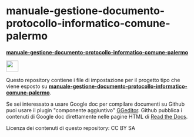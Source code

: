 # manuale-gestione-documento-protocollo-informatico-comune-palermo


[**manuale-gestione-documento-protocollo-informatico-comune-palermo**](https://.readthedocs.io)  
<p><img class="imageLeft" style="width: 33px; height: 30px;" src="https://schema-tipo.readthedocs.io/it/latest/_static/logo.jpg"></p>

Questo repository contiene i file di impostazione per il progetto tipo che viene esposto su [**manuale-gestione-documento-protocollo-informatico-comune-palermo**](https://.readthedocs.io). 


Se sei interessato a usare Google doc per compilare documenti su Github puoi usare il plugin "componente aggiuntivo" [GGeditor](http://googledocs.readthedocs.io). Github pubblica i contenuti di Google doc direttamente nelle pagine HTML di [Read the Docs](https://readthedocs.org/).

Licenza dei contenuti di questo repository: CC BY SA




